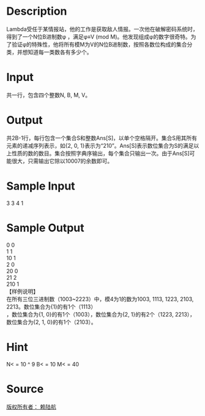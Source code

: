 
# Description

<div class="content"><p>Lambda受任于某情报站，他的工作是获取敌人情报。一次他在破解密码系统时，得到了一个N位B进制数φ ，满足φ≡V (mod M)。他发现组成φ的数字很奇特。为了验证φ的特殊性，他将所有模M为V的N位B进制数，按照各数位构成的集合分类，并想知道每一类数各有多少个。</p></div>

# Input

<div class="content"><p>共一行，包含四个整数N, B, M, V。</p></div>

# Output

<div class="content"><p>共2B-1行，每行包含一个集合S和整数Ans[S]，以单个空格隔开。集合S用其所有元素的递减序列表示，如{2, 0, 1}表示为“210”。Ans[S]表示数位集合为S的满足以上性质的数的数目。集合按照字典序输出，每个集合只输出一次。由于Ans[S]可能很大，只需输出它除以10007的余数即可。</p></div>

# Sample Input

<div class="content"><span class="sampledata">3 3 4 1<br/>
</span></div>

# Sample Output

<div class="content"><span class="sampledata">0 0<br/>
1 1<br/>
10 1<br/>
2 0<br/>
20 0<br/>
21 2<br/>
210 1<br/>
【样例说明】<br/>
在所有三位三进制数（1003~2223）中，模4为1的数为1003, 1113, 1223, 2103, 2213。数位集合为{1}的有1个（1113）<br/>
，数位集合为{1, 0}的有1个（1003），数位集合为{2, 1}的有2个（1223, 2213），数位集合为{2, 1, 0}的有1个（2103）。<br/>
</span></div>

# Hint

<div class="content"><p></p><p>N&lt; = 10 ^ 9 B&lt; = 10 M&lt; = 40</p><p></p></div>

# Source

<div class="content"><p><a href="problemset.php?search=版权所有者： 赖陆航">版权所有者： 赖陆航</a></p></div>

